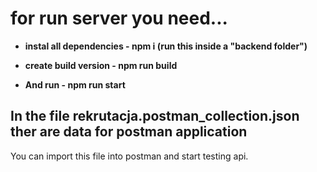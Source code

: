# for run server you need...

* **instal all dependencies - npm i (run this inside a "backend folder")**

* **create build version - npm run build**

* **And run - npm run start**

## In the file rekrutacja.postman_collection.json ther are data for postman application
You can import this file into postman and start testing api.

